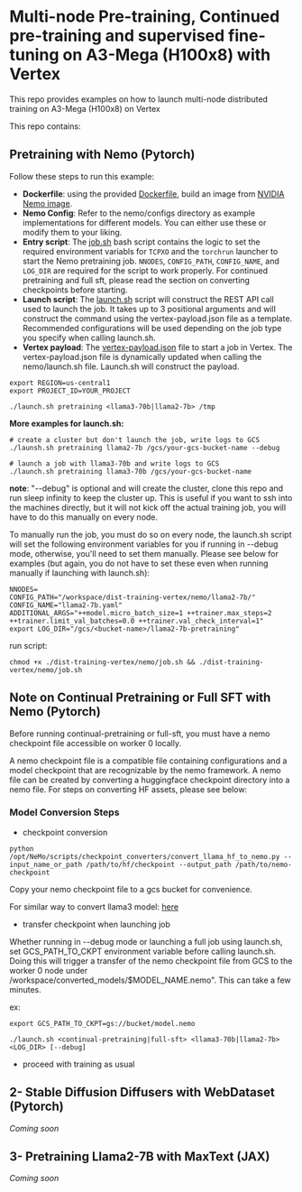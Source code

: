 # Multi-node Pre-training, Continued pre-training and supervised fine-tuning on A3-Mega (H100x8) with Vertex
This repo provides examples on how to launch multi-node distributed training on A3-Mega (H100x8) on Vertex

This repo contains:

## Pretraining with Nemo (Pytorch)
Follow these steps to run this example:

- **Dockerfile**: using the provided [Dockerfile](nemo/Dockerfile), build an image from [NVIDIA Nemo image](https://catalog.ngc.nvidia.com/orgs/nvidia/containers/nemo/tags).
- **Nemo Config**: Refer to the nemo/configs directory as example implementations for different models. You can either use these or modify them to your liking.
- **Entry script**: The [job.sh](nemo/job.sh) bash script contains the logic to set the required environment variabls for `TCPXO` and the `torchrun` launcher to start the Nemo pretraining job. `NNODES`, `CONFIG_PATH`, `CONFIG_NAME`, and `LOG_DIR` are required for the script to work properly. For continued pretraining and full sft, please read the section on converting checkpoints before starting.
- **Launch script**: The [launch.sh](nemo/launch.sh) script will construct the REST API call used to launch the job. It takes up to 3 positional arguments and will construct the command using the vertex-payload.json file as a template. Recommended configurations will be used depending on the job type you specify when calling launch.sh.
- **Vertex payload**: The [vertex-payload.json](nemo/vertex-payload.json) file to start a job in Vertex. The vertex-payload.json file is dynamically updated when calling the nemo/launch.sh file. Launch.sh will construct the payload.  
```
export REGION=us-central1
export PROJECT_ID=YOUR_PROJECT

./launch.sh pretraining <llama3-70b|llama2-7b> /tmp
```

**More examples for launch.sh:**

```
# create a cluster but don't launch the job, write logs to GCS
./launsh.sh pretraining llama2-7b /gcs/your-gcs-bucket-name --debug

# launch a job with llama3-70b and write logs to GCS
./launch.sh pretraining llama3-70b /gcs/your-gcs-bucket-name 
```
**note**: "--debug" is optional and will create the cluster, clone this repo and run sleep infinity to keep the cluster up. This is useful if you want to ssh into the machines directly, but it will not kick off the actual training job, you will have to do this manually on every node.

To manually run the job, you must do so on every node, the launch.sh script will set the following environment variables for you if running in --debug mode, otherwise, you'll need to set them manually. Please see below for examples (but again, you do not have to set these even when running manually if launching with launch.sh):

```
NNODES=
CONFIG_PATH="/workspace/dist-training-vertex/nemo/llama2-7b/"
CONFIG_NAME="llama2-7b.yaml"
ADDITIONAL_ARGS="++model.micro_batch_size=1 ++trainer.max_steps=2 ++trainer.limit_val_batches=0.0 ++trainer.val_check_interval=1"
export LOG_DIR="/gcs/<bucket-name>/llama2-7b-pretraining"
```
run script:
```
chmod +x ./dist-training-vertex/nemo/job.sh && ./dist-training-vertex/nemo/job.sh
```

## Note on Continual Pretraining or Full SFT with Nemo (Pytorch)

Before running continual-pretraining or full-sft, you must have a nemo checkpoint file accessible on worker 0 locally.

A nemo checkpoint file is a compatible file containing configurations and a model checkpoint that are recognizable by the nemo framework. A nemo file can be created by converting a huggingface checkpoint directory into a nemo file. For steps on converting HF assets, please see below:

### Model Conversion Steps 
- checkpoint conversion
```
python /opt/NeMo/scripts/checkpoint_converters/convert_llama_hf_to_nemo.py --input_name_or_path /path/to/hf/checkpoint --output_path /path/to/nemo-checkpoint   
```

Copy your nemo checkpoint file to a gcs bucket for convenience.

For similar way to convert llama3 model: [here](https://docs.nvidia.com/nemo-framework/user-guide/latest/llms/starcoder2/checkpointconversion.html)

- transfer checkpoint when launching job

Whether running in --debug mode or launching a full job using launch.sh, set GCS_PATH_TO_CKPT environment variable before calling launch.sh. Doing this will trigger a transfer of the nemo checkpoint file from GCS to the worker 0 node under /workspace/converted_models/$MODEL_NAME.nemo". This can take a few minutes.

ex:
```
export GCS_PATH_TO_CKPT=gs://bucket/model.nemo

./launch.sh <continual-pretraining|full-sft> <llama3-70b|llama2-7b> <LOG_DIR> [--debug]
```

- proceed with training as usual

## 2- Stable Diffusion Diffusers with WebDataset (Pytorch)
*Coming soon*

## 3- Pretraining Llama2-7B with MaxText (JAX)
*Coming soon*

